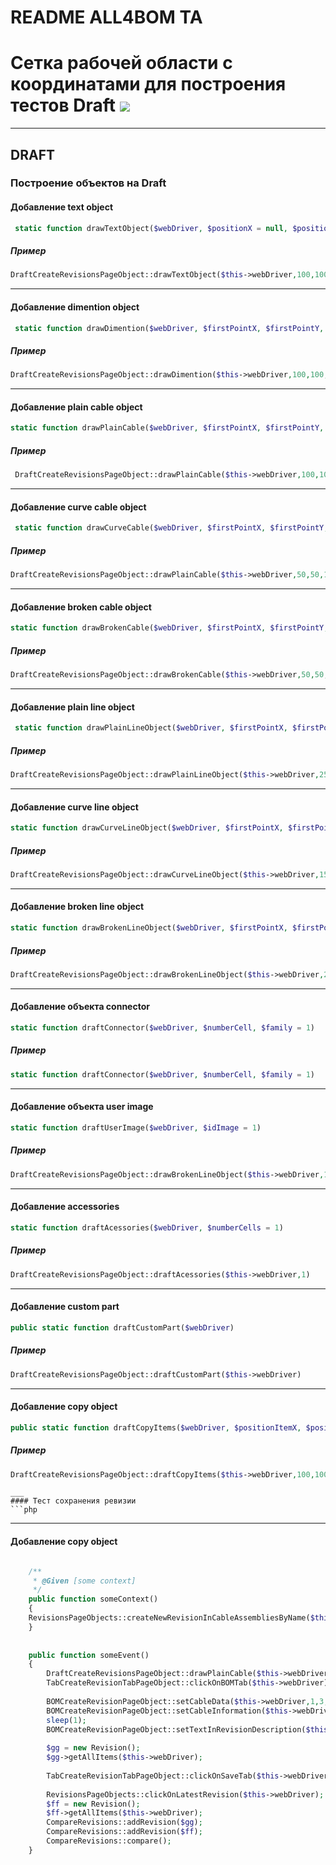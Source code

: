 # README ALL4BOM TA
Сетка рабочей области с координатами для построения тестов Draft
![](https://s26.postimg.org/mybgnbdy1/array.jpg)
======
---
## DRAFT
### Построение объектов на Draft


#### Добавление text object
```php
 static function drawTextObject($webDriver, $positionX = null, $positionY = null, $text = null, $font = "Arial", $size = "18", $color = "0000")
```
##### Пример
``` php
DraftCreateRevisionsPageObject::drawTextObject($this->webDriver,100,100,"no text","Tahoma","30","#1234");
```
___


#### Добавление dimention object
```php
 static function drawDimention($webDriver, $firstPointX, $firstPointY, $secondPointX, $secondPointY)
```
##### Пример
``` php
DraftCreateRevisionsPageObject::drawDimention($this->webDriver,100,100,300,300);
```

___

#### Добавление plain cable object

```php
static function drawPlainCable($webDriver, $firstPointX, $firstPointY, $secondPointX, $secondPointY, $dimentionPointX, $dimentionPointY, $weight = "Normal")```
```
##### Пример
``` php
 DraftCreateRevisionsPageObject::drawPlainCable($this->webDriver,100,100,550,100,600,100);
```
___

#### Добавление curve cable object
```php
 static function drawCurveCable($webDriver, $firstPointX, $firstPointY, $secondPointX, $secondPointY, $dimentionPointX, $dimentionPointY, $weight = "Normal")
```
##### Пример
``` php
DraftCreateRevisionsPageObject::drawPlainCable($this->webDriver,50,50,100,100,150,100);
```
___
#### Добавление broken cable object
```php
static function drawBrokenCable($webDriver, $firstPointX, $firstPointY, $secondPointX, $secondPointY, $dimentionPointX, $dimentionPointY, $weight = "Normal")
```
##### Пример
``` php
DraftCreateRevisionsPageObject::drawBrokenCable($this->webDriver,50,50,100,100,150,100);
```
___
#### Добавление plain line object
```php
 static function drawPlainLineObject($webDriver, $firstPointX, $firstPointY, $secondPointX, $secondPointY, $dimentionPointX, $dimentionPointY, $weight = "Normal")
```
##### Пример
``` php
DraftCreateRevisionsPageObject::drawPlainLineObject($this->webDriver,250,250,300,300,350,300,"Thick");
```
___
#### Добавление curve  line object
```php
static function drawCurveLineObject($webDriver, $firstPointX, $firstPointY, $secondPointX, $secondPointY, $dimentionPointX, $dimentionPointY, $weight = "Normal")
```
##### Пример
``` php
DraftCreateRevisionsPageObject::drawCurveLineObject($this->webDriver,150,150,200,200,250,200,"Thinnest");
```
___
#### Добавление broken  line object
```php
static function drawBrokenLineObject($webDriver, $firstPointX, $firstPointY, $secondPointX, $secondPointY, $dimentionPointX, $dimentionPointY, $weight = "Normal")
```
##### Пример
``` php
DraftCreateRevisionsPageObject::drawBrokenLineObject($this->webDriver,250,250,300,300,350,300,"Thick");
```
___
#### Добавление объекта connector
```php
static function draftConnector($webDriver, $numberCell, $family = 1)
```
##### Пример
``` php
static function draftConnector($webDriver, $numberCell, $family = 1)
```
___
#### Добавление объекта user image
```php
static function draftUserImage($webDriver, $idImage = 1)
```
##### Пример
``` php
DraftCreateRevisionsPageObject::drawBrokenLineObject($this->webDriver,1)
```
___
#### Добавление accessories
```php
static function draftAcessories($webDriver, $numberCells = 1)
```
##### Пример
``` php
DraftCreateRevisionsPageObject::draftAcessories($this->webDriver,1)
```

___
#### Добавление custom part
```php
public static function draftCustomPart($webDriver)
```
##### Пример
``` php
DraftCreateRevisionsPageObject::draftCustomPart($this->webDriver)
```
___
#### Добавление copy object
```php
public static function draftCopyItems($webDriver, $positionItemX, $positionItemY, $positionCopyX, $positionCopyY, $quantity = 1)
```
##### Пример
``` php
DraftCreateRevisionsPageObject::draftCopyItems($this->webDriver,100,100,250,250,2);

```


```
___
#### Тест сохранения ревизии
```php

```
___
#### Добавление copy object
```php

    /**
     * @Given [some context]
     */
    public function someContext()
    {
    RevisionsPageObjects::createNewRevisionInCableAssembliesByName($this->webDriver,"tst");
    }
    
    
    public function someEvent()
    {
        DraftCreateRevisionsPageObject::drawPlainCable($this->webDriver,100,100,550,100,600,150);
        TabCreateRevisionTabPageObject::clickOnBOMTab($this->webDriver);
             
        BOMCreateRevisionPageObject::setCableData($this->webDriver,1,3,"RF Cable");
        BOMCreateRevisionPageObject::setCableInformation($this->webDriver,1,"1234567890AB","1234567890AB",2,3);
        sleep(1);
        BOMCreateRevisionPageObject::setTextInRevisionDescription($this->webDriver,"HELLO WORD!");
        
        $gg = new Revision();
        $gg->getAllItems($this->webDriver);
                      
        TabCreateRevisionTabPageObject::clickOnSaveTab($this->webDriver);
    
        RevisionsPageObjects::clickOnLatestRevision($this->webDriver);
        $ff = new Revision();
        $ff->getAllItems($this->webDriver);
        CompareRevisions::addRevision($gg);
        CompareRevisions::addRevision($ff);
        CompareRevisions::compare();
    }
    
```